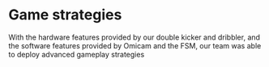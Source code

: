 # Game strategies
With the hardware features provided by our double kicker and dribbler, and the software features provided by Omicam
and the FSM, our team was able to deploy advanced gameplay strategies